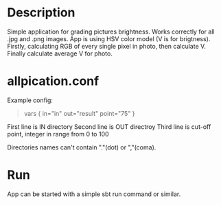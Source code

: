 # Description

Simple application for grading pictures brightness. Works correctly for all .jpg and .png images.
App is using HSV color model (V is for brigtness). Firstly, calculating RGB of every single pixel in photo,
then calculate V. Finally calculate average V for photo.

# allpication.conf

Example config:
>vars {
>    in="in"
>	out="result"
>	point="75"
>}


First line is IN directory
Second line is OUT directroy
Third line is cut-off point, integer in range from 0 to 100

Directories names can't contain "."(dot) or ","(coma).

# Run

App can be started with a simple sbt run command or similar.
